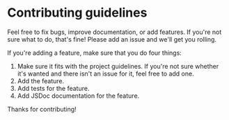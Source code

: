 Contributing guidelines
=======================

Feel free to fix bugs, improve documentation, or add features. If you're not sure what to do, that's fine! Please add an issue and we'll get you rolling.

If you're adding a feature, make sure that you do four things:

1. Make sure it fits with the project guidelines. If you're not sure whether it's wanted and there isn't an issue for it, feel free to add one.
2. Add the feature.
3. Add tests for the feature.
4. Add JSDoc documentation for the feature.

Thanks for contributing!
